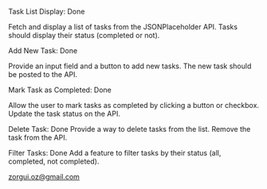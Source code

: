 Task List Display: Done

Fetch and display a list of tasks from the JSONPlaceholder API.
Tasks should display their status (completed or not).


Add New Task: Done

Provide an input field and a button to add new tasks.
The new task should be posted to the API.

Mark Task as Completed: Done

Allow the user to mark tasks as completed by clicking a button or checkbox.
Update the task status on the API.


Delete Task: Done
Provide a way to delete tasks from the list.
Remove the task from the API.

Filter Tasks: Done
Add a feature to filter tasks by their status (all, completed, not completed).


zorgui.oz@gmail.com